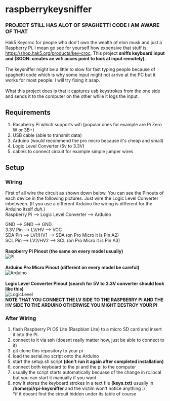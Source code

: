 # raspberrykeysniffer
### **PROJECT STILL HAS ALOT OF SPAGHETTI CODE I AM AWARE OF THAT**
Hak5 Keycroc for people who don't own the wealth of elon musk and just a Raspberry Pi. I mean go see for yourself how expensive that stuff is: https://shop.hak5.org/products/key-croc. This project **sniffs keyboard input and (SOON: creates an wifi acces point to look at input remotely).** <br/><br/>
The keysniffer might be a little to slow for fast typing people because of spaghetti code which is why some input might not arrive at the PC but it works for most people. I will try fixing it asap.<br/><br/>
What this project does is that it captures usb keystrokes from the one side and sends it to the computer on the other while it logs the input.
## Requirements
1. Raspberry Pi which supports wifi (popular ones for example are Pi Zero W or 3B+)
2. USB cable (able to transmit data)
3. Arduino (would recommend the pro micro because it's cheap and small)
4. Logic Level Converter (5v to 3.3V)
5. cables to connect circuit for example simple jumper wires 

## Setup
### Wiring
First of all wire the circuit as shown down below. You can see the Pinouts of each device in the following pictures. Just wire the Logic Level Converter inbetween. (If you use a different Arduino the wiring is different for the Arduino itself *duh*.) <br/>
  Raspberry Pi -->  Logic Level Converter -->  Arduino<br/>
  
  GND -->            GND    -->               GND<br/>
  3.3V Pin -->      LV/HV   -->               VCC<br/>
  SDA Pin -->       LV1/HV1 -->               SDA (on Pro Micro it is Pin A2)<br/>
  SCL Pin -->       LV2/HV2 -->               SCL (on Pro Micro it is Pin A3)<br/>
  <br/>
  **Raspberry Pi Pinout (the same on every model usually)**<br/>
  ![PI](https://external-content.duckduckgo.com/iu/?u=https%3A%2F%2Ftse1.mm.bing.net%2Fth%3Fid%3DOIP.5w6o5TavjJgsAIlh1BZNBQHaFM%26pid%3DApi&f=1)
  <br/><br/>
  **Arduino Pro Micro Pinout (different on every model be careful)**<br/>
  ![Arduino](https://external-content.duckduckgo.com/iu/?u=https%3A%2F%2Ftse1.mm.bing.net%2Fth%3Fid%3DOIP.4ccj1-oQ7_8lGOeUml67cQHaGL%26pid%3DApi&f=1)
  <br/><br/>
  **Logic Level Converter Pinout (search for 5V to 3.3V converter should look like this)**<br/>
  ![LogicLevel](https://external-content.duckduckgo.com/iu/?u=https%3A%2F%2Ftse2.mm.bing.net%2Fth%3Fid%3DOIP.jq4Lwx2Q2INxi24Z5HDjzAHaHa%26pid%3DApi&f=1)<br/>
  **NOTE THAT YOU CONNECT THE LV SIDE TO THE RASPBERRY PI AND THE HV SIDE TO THE ARDUINO OTHERWISE YOU MIGHT DESTROY YOUR PI** <br/>
### After Wiring
1. flash Raspberry Pi OS Lite (Raspbian Lite) to a micro SD card and insert it into the Pi.
2. connect to it via ssh (doesnt really matter how, just be able to connect to it)
3. git clone this repository to your pi
4. load the serial.ino script onto the Arduino
5. start the setup.sh script **(don't run it again after completed installation)**
6. connect both keyboard to the pi and the pi to the computer
7. usually the script starts automatically becuase of the change in rc.local but you can start it manually if you want
8. now it stores the keyboard strokes in a text file **(keys.txt)** usually in **/home/pi/rpi-keysniffer** and the victim won't notice anything :) <br/>*if it doesnt find the circuit hidden under its table of course 
